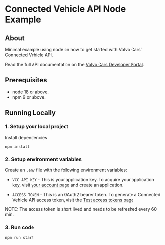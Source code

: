 # Connected Vehicle API Node Example

## About

Minimal example using node on how to get started with Volvo Cars’ Connected Vehicle API.

Read the full API documentation on the [Volvo Cars Developer Portal](https://developer.volvocars.com/apis/connected-vehicle/v2/details/).

## Prerequisites

- node 18 or above.
- npm 9 or above.

## Running Locally

### 1. Setup your local project

Install dependencies

```zsh
npm install
```

### 2. Setup environment variables

Create an `.env` file with the following environment variables:

- `VCC_API_KEY` - This is your application key. To acquire your application key, visit [your account page](https://developer.volvocars.com/account/) and create an application.

- `ACCESS_TOKEN` - This is an OAuth2 bearer token. To generate a Connected Vehicle API access token, visit the [Test access tokens page](https://developer.volvocars.com/apis/docs/test-access-tokens/#demo-car)

NOTE: The access token is short lived and needs to be refreshed every 60 min.

### 3. Run code

```zsh
npm run start
```
